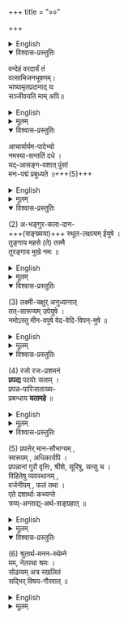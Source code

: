 +++
title = "००"

+++

<details><summary>English</summary>

The Refugee's Pārijāta

Parijata: One of the five divine trees. The author derives it at the end of the book thus :-" Aseshā pekshitam yatra parito jayate ...." That is to say, the essential requisites of a virtuous character have been collected here from various sources …
</details>


<details open><summary>विश्वास-प्रस्तुतिः</summary>

वन्देहं वरदार्यं तं  
वत्साभिजनभूषणम्।  
भाष्यामृतप्रदानाद् यः  
सञ्जीवयति माम् अपि॥

</details>

<details><summary>English</summary>

"I salute the famous Varadārya who is the ornament of the family of the Valsas, who by giving the nectar of the commentary on Sri-Bhāshya, revives even me." 
</details>


<details><summary>मूलम्</summary>

वन्देहं वरदार्यं तं  
वत्साभिजनभूषणम्।  
भाष्यामृतप्रदानाद् यः  
सञ्जीवयति माम् अपि॥

</details>



<details open><summary>विश्वास-प्रस्तुतिः</summary>

आचार्यार्यम-पादेभ्यो  
नमस्या-सन्ततिं दधे ।  
यद्-आसङ्ग-वशात् पुंसां  
मनः-पद्मं प्रबुध्यते ॥+++(5)+++
</details>

<details><summary>English</summary>

1. I offer innumerable salutations to the feet of teachers who are like so many suns and by contact with whose pada (feet or rays of light) the minds of men blossom like the lotus. 
</details>


<details><summary>मूलम्</summary>

(1) आचार्यार्यमपादेभ्यो नमस्यासन्ततिं दधे ।  
यदासङ्गवशात् पुंसां मनःपद्मं प्रबुध्यते ॥
</details>

<details open><summary>विश्वास-प्रस्तुतिः</summary>

(2) अ-भङ्गुर-कला-दान-  
+++(सङ्ख्यया)+++ स्थूल-लक्षत्वम् ईयुषे ।  
तुङ्गाय महसे (ते) तस्मै  
तुरङ्गाय मुखे नमः ॥
</details>

<details><summary>English</summary>

2. Salutation to the equine-faced God (Hayagriva) who by gifts of imperishable arts has attained the quality of munificence and who is of lofty effulgence. 
</details>


<details><summary>मूलम्</summary>

(2) अभङ्गुरकलादानस्थूललक्षत्वमीयुषे ।  
तुङ्गाय महसे (ते) तस्मै तुरङ्गाय मुखे नमः ॥
</details>

<details open><summary>विश्वास-प्रस्तुतिः</summary>

(3) लक्ष्मी-चक्षुर् अनुध्यानात्  
तत्-सारूप्यम् उपेयुषे ।   
नमोऽस्तु मीन-वपुषे वेद-वेदि-विपन्-मुषे ॥
</details>

<details><summary>English</summary>

3. Salutations to that God who by constantly meditating on the eye of Lakshmi has (as it were) attained sameness of form with it and has thus become fish-bodied (Minavapuh) and who has freed the knower of the Vedas (Brahmi) from danger. 
</details>


<details><summary>मूलम्</summary>

(3) लक्ष्मीचक्षुरनुध्यानात् तत्सारूप्यमुपेयुषे ।  
नमोऽस्तु मीनवपुषे वेदवेदिविपन्मुषे ॥
</details>

<details open><summary>विश्वास-प्रस्तुतिः</summary>

(4) रजो रजः-प्रशमनं  
**प्रपद्य** पदयोः सताम् ।  
प्रपन्न-पारिजाताख्य-  
प्रबन्धाय **यतामहे** ॥
</details>

<details><summary>English</summary>

4. Taking shelter under that dust (jas) of the feet of saints which is potent to heal passions (rajus) we shall endeavour to compose the work known as Prapanna-pārjāta. 
</details>


<details><summary>मूलम्</summary>

(4) रजो रजःप्रशमनं प्रपद्य पदयोः सताम् ।  
प्रपन्नपारिजाताख्यप्रबन्धाय यतामहे ॥
</details>

<details open><summary>विश्वास-प्रस्तुतिः</summary>

(5) प्रपत्तेर् मान-सौभाग्यम् ,  
स्वरूपम् , अधिकार्यपि ।  
प्रपन्नानां गुरौ वृत्तिः,  श्रीशे, सूरिषु, सत्सु च ।  
विहितेषु व्यवस्थानम् ,  
वर्जनीयम् , फलं तथा ।  
एते दशार्थाः कथ्यन्ते  
त्रय्य्-अन्ताद्य्-अर्थ-सङ्ग्रहात् ॥
</details>

<details><summary>English</summary>

1-2. By epitomising the teaching of the Vedanta* and other works shall here be mentioned these ten topics: (1) the grandeur of the authorities for Prapatti (seeking refuge with God), (2) its nature, (3) the persons entitled to it, (4) the duties of a Prapunnu towards the guru (spiritual preceptor), (5) towards God, (6) towards the eternals,* and (7) towards the godly, (8) the determination of duties from among those prescribed in the sastrās and (9) those practices that are to be avoided, (10) and the result thereof. 

Vedanta: Literally the end of the Veda, an Upanishad which comes at the end of the Veda. Hence it is applied to the Darsana of the Upanishads-one of the six principal systems of Hindu philosophy based on the Upanishads as teaching the ultimate aim and scope of the Veda. This system which is also called Uttaramimamsa being regarded as a sequel to Jaimini's Purvamim imsa, though practically quite a distinct system. It represents the evolution of the philosophy of Hindu religious thought and as such it now actually covers the whole of orthodox India and forms the basis of its several religious sects. It regards the whole world as synthetically derived from one eternal Principle, the Brahman, or the Superme Being which is both the efficient and the material cause of the phenomenal universe, the allprevading Soul and Spirit of the universe; and everything as ultimately being absorbed into Brahman, the one absolute essence.

• According to the Visistadvaita theology the Jiva is of three kinds : Nitya, the eternal; Baddha, the bound; and Mukta the freed. Of these, the eternals always attend on God ministering unto His wishes and have no births except when they voluntarily incarnate with an Avatar for the purpose of doing His services. 

</details>



<details><summary>मूलम्</summary>
(5) प्रपत्तेर्मानसौभाग्यम् , स्वरूपम् , अधिकार्यपि ।  
प्रपन्नानां गुरौ वृत्तिः, श्रीशे, सूरिषु, सत्सु च ।  
विहितेषु व्यवस्थानम् , वर्जनीयम् , फलं तथा ।  
एते दशार्थाः कथ्यन्ते त्रय्यन्ताद्यर्थसङ्ग्रहात् ॥
</details>

<details open><summary>विश्वास-प्रस्तुतिः</summary>

(6) श्रुतार्थ-मनन-स्थेम्ने  
मम, नेतरथा श्रमः ।  
सोढव्यम् अत्र स्खलितं  
सद्भिर् विषय-गौरवात् ॥
</details>

<details><summary>English</summary>

3. For to fix in the mind by constant meditation the teaching received-this is my endeavour and nothing else. Any faults herein found should be excused by good people in consideration of the gravity of the subject. 
</details>


<details><summary>मूलम्</summary>

(6) श्रुतार्थमननस्थेम्ने मम, नेतरथा, श्रमः ।  
सोढव्यमत्र स्खलितं सद्भिर्विषयगौरवात् ॥
</details>